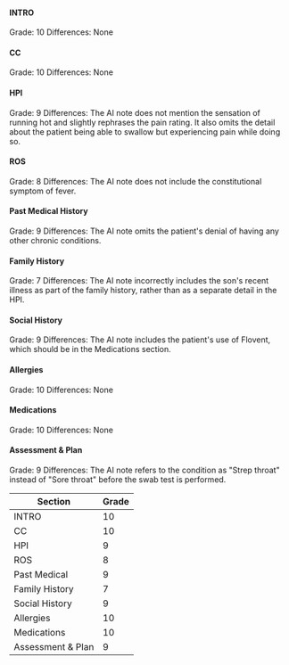 #### INTRO
Grade: 10
Differences: None

#### CC
Grade: 10
Differences: None

#### HPI
Grade: 9
Differences: The AI note does not mention the sensation of running hot and slightly rephrases the pain rating. It also omits the detail about the patient being able to swallow but experiencing pain while doing so.

#### ROS
Grade: 8
Differences: The AI note does not include the constitutional symptom of fever.

#### Past Medical History
Grade: 9
Differences: The AI note omits the patient's denial of having any other chronic conditions.

#### Family History
Grade: 7
Differences: The AI note incorrectly includes the son's recent illness as part of the family history, rather than as a separate detail in the HPI.

#### Social History
Grade: 9
Differences: The AI note includes the patient's use of Flovent, which should be in the Medications section.

#### Allergies
Grade: 10
Differences: None

#### Medications
Grade: 10
Differences: None

#### Assessment & Plan
Grade: 9
Differences: The AI note refers to the condition as "Strep throat" instead of "Sore throat" before the swab test is performed.

| Section          | Grade |
|------------------|-------|
| INTRO            | 10    |
| CC               | 10    |
| HPI              | 9     |
| ROS              | 8     |
| Past Medical     | 9     |
| Family History   | 7     |
| Social History   | 9     |
| Allergies        | 10    |
| Medications      | 10    |
| Assessment & Plan| 9     |